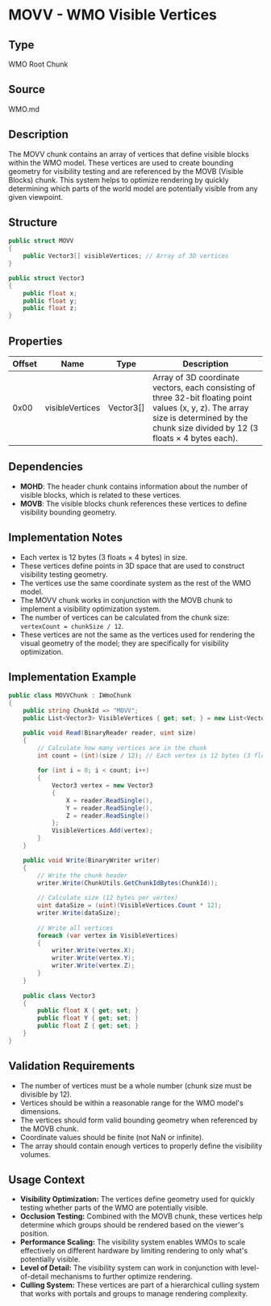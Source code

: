 # MOVV - WMO Visible Vertices

## Type
WMO Root Chunk

## Source
WMO.md

## Description
The MOVV chunk contains an array of vertices that define visible blocks within the WMO model. These vertices are used to create bounding geometry for visibility testing and are referenced by the MOVB (Visible Blocks) chunk. This system helps to optimize rendering by quickly determining which parts of the world model are potentially visible from any given viewpoint.

## Structure

```csharp
public struct MOVV
{
    public Vector3[] visibleVertices; // Array of 3D vertices
}

public struct Vector3
{
    public float x;
    public float y;
    public float z;
}
```

## Properties

| Offset | Name | Type | Description |
|--------|------|------|-------------|
| 0x00 | visibleVertices | Vector3[] | Array of 3D coordinate vectors, each consisting of three 32-bit floating point values (x, y, z). The array size is determined by the chunk size divided by 12 (3 floats × 4 bytes each). |

## Dependencies
- **MOHD**: The header chunk contains information about the number of visible blocks, which is related to these vertices.
- **MOVB**: The visible blocks chunk references these vertices to define visibility bounding geometry.

## Implementation Notes
- Each vertex is 12 bytes (3 floats × 4 bytes) in size.
- These vertices define points in 3D space that are used to construct visibility testing geometry.
- The vertices use the same coordinate system as the rest of the WMO model.
- The MOVV chunk works in conjunction with the MOVB chunk to implement a visibility optimization system.
- The number of vertices can be calculated from the chunk size: `vertexCount = chunkSize / 12`.
- These vertices are not the same as the vertices used for rendering the visual geometry of the model; they are specifically for visibility optimization.

## Implementation Example

```csharp
public class MOVVChunk : IWmoChunk
{
    public string ChunkId => "MOVV";
    public List<Vector3> VisibleVertices { get; set; } = new List<Vector3>();

    public void Read(BinaryReader reader, uint size)
    {
        // Calculate how many vertices are in the chunk
        int count = (int)(size / 12); // Each vertex is 12 bytes (3 floats × 4 bytes)
        
        for (int i = 0; i < count; i++)
        {
            Vector3 vertex = new Vector3
            {
                X = reader.ReadSingle(),
                Y = reader.ReadSingle(),
                Z = reader.ReadSingle()
            };
            VisibleVertices.Add(vertex);
        }
    }

    public void Write(BinaryWriter writer)
    {
        // Write the chunk header
        writer.Write(ChunkUtils.GetChunkIdBytes(ChunkId));
        
        // Calculate size (12 bytes per vertex)
        uint dataSize = (uint)(VisibleVertices.Count * 12);
        writer.Write(dataSize);
        
        // Write all vertices
        foreach (var vertex in VisibleVertices)
        {
            writer.Write(vertex.X);
            writer.Write(vertex.Y);
            writer.Write(vertex.Z);
        }
    }
    
    public class Vector3
    {
        public float X { get; set; }
        public float Y { get; set; }
        public float Z { get; set; }
    }
}
```

## Validation Requirements
- The number of vertices must be a whole number (chunk size must be divisible by 12).
- Vertices should be within a reasonable range for the WMO model's dimensions.
- The vertices should form valid bounding geometry when referenced by the MOVB chunk.
- Coordinate values should be finite (not NaN or infinite).
- The array should contain enough vertices to properly define the visibility volumes.

## Usage Context
- **Visibility Optimization:** The vertices define geometry used for quickly testing whether parts of the WMO are potentially visible.
- **Occlusion Testing:** Combined with the MOVB chunk, these vertices help determine which groups should be rendered based on the viewer's position.
- **Performance Scaling:** The visibility system enables WMOs to scale effectively on different hardware by limiting rendering to only what's potentially visible.
- **Level of Detail:** The visibility system can work in conjunction with level-of-detail mechanisms to further optimize rendering.
- **Culling System:** These vertices are part of a hierarchical culling system that works with portals and groups to manage rendering complexity. 